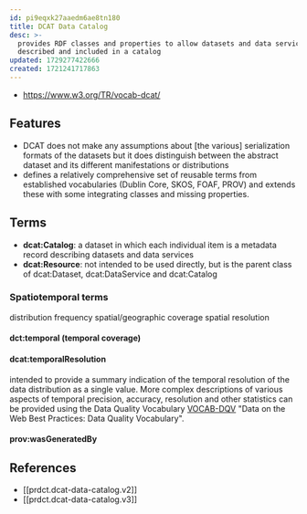 ```yaml
---
id: pi9eqxk27aaedm6ae8tn180
title: DCAT Data Catalog
desc: >-
  provides RDF classes and properties to allow datasets and data services to be
  described and included in a catalog
updated: 1729277422666
created: 1721241717863
---
```


- https://www.w3.org/TR/vocab-dcat/

## Features

- DCAT does not make any assumptions about [the various] serialization formats of the datasets but it does distinguish between the abstract dataset and its different manifestations or distributions
- defines a relatively comprehensive set of reusable terms from established vocabularies (Dublin Core, SKOS, FOAF, PROV) and extends these with some integrating classes and missing properties.

## Terms

- **dcat:Catalog**: a dataset in which each individual item is a metadata record describing datasets and data services
- **dcat:Resource**: not intended to be used directly, but is the parent class of dcat:Dataset, dcat:DataService and dcat:Catalog

### Spatiotemporal terms

distribution
frequency
spatial/geographic coverage
spatial resolution

#### dct:temporal (temporal coverage)

#### 	dcat:temporalResolution

intended to provide a summary indication of the temporal resolution of the data distribution as a single value. More complex descriptions of various aspects of temporal precision, accuracy, resolution and other statistics can be provided using the Data Quality Vocabulary [VOCAB-DQV](https://www.w3.org/TR/vocab-dcat/#Property:dataset_distribution#bib-vocab-dqv) "Data on the Web Best Practices: Data Quality Vocabulary".

#### prov:wasGeneratedBy


## References

- [[prdct.dcat-data-catalog.v2]]
- [[prdct.dcat-data-catalog.v3]]